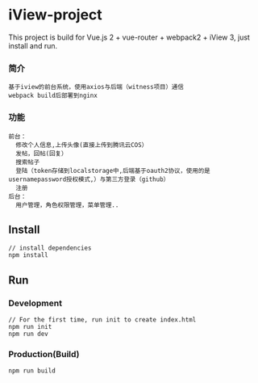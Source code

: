 # iView-project

This project is build for Vue.js 2 + vue-router + webpack2 + iView 3, just install and run.

### 简介
```bush
基于iview的前台系统，使用axios与后端（witness项目）通信
webpack build后部署到nginx
```

### 功能
```bush
前台：
  修改个人信息,上传头像(直接上传到腾讯云COS）
  发帖，回帖(回复）
  搜索帖子
  登陆（token存储到localstorage中,后端基于oauth2协议，使用的是usernamepassword授权模式,）与第三方登录（github）
  注册
后台：
  用户管理，角色权限管理，菜单管理..
```
## Install
```bush
// install dependencies
npm install
```
## Run
### Development
```bush
// For the first time, run init to create index.html
npm run init
npm run dev
```
### Production(Build)
```bush
npm run build
```

